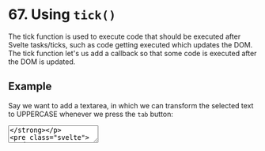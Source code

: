 # 67. Using `tick()`

The tick function is used to execute code that should be executed after Svelte tasks/ticks, such as code getting executed which updates the DOM.
The tick function let's us add a callback so that some code is executed after the DOM is updated.

## Example

Say we want to add a textarea, in which we can transform the selected text to UPPERCASE whenever we press the `tab` button:

**<textarea>**
```svelte
<textarea rows="5" on:keydown={transform}>{text}</textarea>
```

**Code**
```js
function transform(event) {
    // ignore if any other key is pressed than TAB
    if (event.which !== 9) {
        return;
    }
    event.preventDefault();

    // get selection from textarea
    const selectionStart = event.target.selectionStart;
    const selectionEnd = event.target.selectionEnd;
    const value = event.target.value;

    // set the selected text to UPPERCASE
    // this will update the DOM since `text` is used in the markup
    // (triggering beforeUpdate & afterUpdate events)
    text =
        value.slice(0, selectionStart)
        + value.slice(selectionStart, selectionEnd).toUpperCase()
        + value.slice(selectionEnd);

    // re-select the previous selection instead of jumping to the end
    // THIS WILL NOT WORK
    // will be run during the same task/tick, before the DOM update
    // (then the selections was never updated)
    event.target.selectionStart = selectionStart;
    event.target.selectionEnd = selectionEnd;
    
    // THIS WILL WORK
    // the `tick()` function let's us add a callback function
    // which will be executed in the next task/tick
    // (meaning that the DOM gets a chance to update first)
    tick().then(() => {
        event.target.selectionStart = selectionStart;
        event.target.selectionEnd = selectionEnd;
    });
}
```

NOTE: you need to import the `tick` function from `svelte`.
